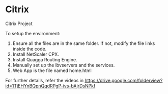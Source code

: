 # Citrix
Citrix Project

To setup the environment:

1. Ensure all the files are in the same folder. If not, modify the file links inside the code.
2. Install NetScaler CPX.
3. Install Quagga Routing Engine.
4. Manually set up the lbvservers and the services.
5. Web App is the file named home.html

For further details, refer the videos in https://drive.google.com/folderview?id=1TjEHYnBQpnQqdRPgP-ivs-bAjrDsNPkf
